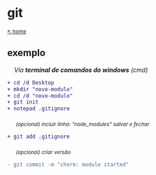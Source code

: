 # git 

<sub>[:arrow_upper_left: home](readme.md)</sub>

## exemplo

&nbsp;&nbsp;&nbsp;&nbsp;*Via **terminal de comandos do windows** (cmd)*

```diff
+ cd /d Desktop
+ mkdir "novo-modulo"
+ cd /d "novo-modulo"
+ git init
+ notepad .gitignore 
```

&nbsp;&nbsp;&nbsp;&nbsp; <sub>*(opcional) incluir linha: "node_modules" salvar e fechar*</sub>

```diff
+ git add .gitignore
```
&nbsp;&nbsp;&nbsp;&nbsp; <sub>*(opcional) criar versão*</sub>

```diff
- git commit -m "chore: module started"
```

